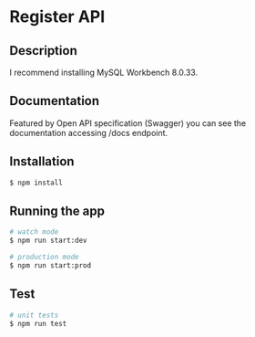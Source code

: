 # Register API

## Description

I recommend installing MySQL Workbench 8.0.33.

## Documentation

Featured by Open API specification (Swagger) you can see the documentation accessing /docs endpoint.

## Installation

```bash
$ npm install
```

## Running the app

```bash
# watch mode
$ npm run start:dev

# production mode
$ npm run start:prod
```

## Test

```bash
# unit tests
$ npm run test
```
